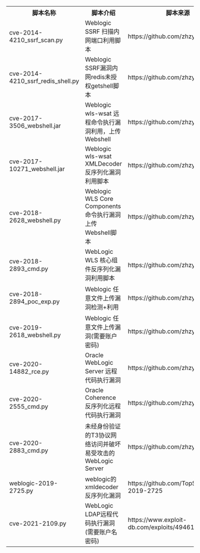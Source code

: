 <table>
<tr>
    <th>脚本名称</th>
    <th>脚本介绍</th>
    <th>脚本来源</th>
</tr>
<tr>
    <td>cve-2014-4210_ssrf_scan.py</td>
    <td>Weblogic SSRF 扫描内网端口利用脚本</td>
    <td>https://github.com/zhzyker/exphub</td>
</tr>
<tr>
    <td>cve-2014-4210_ssrf_redis_shell.py</td>
    <td>Weblogic SSRF漏洞内网redis未授权getshell脚本</td>
    <td>https://github.com/zhzyker/exphub</td>
</tr>
<tr>
    <td>cve-2017-3506_webshell.jar </td>
    <td>Weblogic wls-wsat 远程命令执行漏洞利用，上传Webshell</td>
    <td>https://github.com/zhzyker/exphub</td>
</tr>
<tr>
    <td>cve-2017-10271_webshell.jar </td>
    <td>Weblogic wls-wsat XMLDecoder 反序列化漏洞利用脚本</td>
    <td>https://github.com/zhzyker/exphub</td>
</tr>
<tr>
    <td>cve-2018-2628_webshell.py </td>
    <td>Weblogic WLS Core Components 命令执行漏洞上传Webshell脚本</td>
    <td>https://github.com/zhzyker/exphub</td>
</tr>
<tr>
    <td>cve-2018-2893_cmd.py </td>
    <td> WebLogic WLS 核心组件反序列化漏洞利用脚本</td>
    <td>https://github.com/zhzyker/exphub</td>
</tr>
<tr>
    <td>cve-2018-2894_poc_exp.py</td>
    <td>Weblogic 任意文件上传漏洞检测+利用</td>
    <td>https://github.com/zhzyker/exphub</td>
</tr>
<tr>
    <td>cve-2019-2618_webshell.py</td>
    <td>Weblogic 任意文件上传漏洞(需要账户密码)</td>
    <td>https://github.com/zhzyker/exphub</td>
</tr>
<tr>
    <td>cve-2020-14882_rce.py</td>
    <td>Oracle WebLogic Server 远程代码执行漏洞</td>
    <td>https://github.com/zhzyker/exphub</td>
</tr>
<tr>
    <td>cve-2020-2555_cmd.py</td>
    <td>Oracle Coherence 反序列化远程代码执行漏洞</td>
    <td>https://github.com/zhzyker/exphub</td>
</tr>
<tr>
    <td>cve-2020-2883_cmd.py</td>
    <td>未经身份验证的T3协议网络访问并破坏易受攻击的WebLogic Server</td>
    <td>https://github.com/zhzyker/exphub</td>
</tr>
<tr>
    <td>weblogic-2019-2725.py</td>
    <td>weblogic的xmldecoder反序列化漏洞</td>
    <td>https://github.com/TopScrew/CVE-2019-2725</td>
</tr>
<tr>
    <td>cve-2021-2109.py</td>
    <td>WebLogic LDAP远程代码执行漏洞(需要账户名密码)</td>
    <td>https://www.exploit-db.com/exploits/49461</td>
</tr>
    
    
</table>

